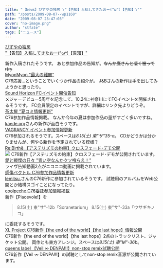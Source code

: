 ```yaml
---
title: "【News】ぴずやの独房 \"【告知】入稿してきたおー(^ω^)【告知】\""
path: "/posts/2009-08-07--wp1160"
date: "2009-08-07 23:47:05"
cover: "no-image.png"
author: "stfate"
tags: ["ニュース"]
---
```


<style type="text/css">
<!--
p {white-space: pre-wrap};
-->
</style>

<a  href="http://www.pizuya.com/" target="_blank">ぴずやの独房 "【告知】入稿してきたおー(^ω^)【告知】"</a>
<div >新作入稿されたそうです。
あと参加作品の告知が。<del>なんか鷹さんと凄く被ってr(ry</del></div>
<a  href="http://www.myonmyon.com/" target="_blank">MyonMyon "最大の難関"</a>
<div >C76応援…ということでいくつか作品の紹介が。
J&Bさんの新作は手を出してみようかと思ったり。</div>
<a  href="http://www.soundhorizon.com/information/index.html" target="_blank">Sound Horizon FCイベント開催告知</a>
<div >メジャーデビュー5周年を記念して、10.24に神奈川にてFCイベントを開催されるそうです。
FC会員限定のイベントですが、詳細はリンク先よりどうぞ。</div>
<a  href="http://chata.moo.jp/" target="_blank">茶太屋 "夏コミ情報更新"</a>
<div >C76参加作品情報掲載。
なんか今年の夏は参加作品の量がすごく多いですね。<a href="http://kaede.org/" target="_blank">kaede.org</a>さんの新作が面白そうです。</div>
<a  href="http://www.vagrancy.jp/" target="_blank">VAGRANCY イベント参加情報更新</a>
<div >C76参加されるそうです。スペースは<em>8.15(土) 東"サ"35-a</em>。
CDかどうかは分かりませんが、何やら新作を予定されている模様？</div>
<a  href="http://locusnote.net/rebirthe/" target="_blank">Re:Birthё 【アステリズモの約束】クロスフェード･デモ公開</a>
<div ><a href="http://locusnote.net/rebirthe/reb02/index.html" target="_blank"><img src="http://locusnote.net/rebirthe/reb02/img/ast_banner400.jpg"></a>
C76新作【アステリズモの約束】クロスフェード･デモが公開されています。</div>
<a  href="http://cobhc.blog40.fc2.com/" target="_blank">愛と戦慄の日々 "青い空なんかクソ喰らえ！"</a>
<div >ライヴ告知動画2点がニコニコ動画に掲載されています。</div>
<a  href="http://www.sen-vec.com/" target="_blank">感傷ベクトル C76参加作品情報更新</a>
<div ><a href="http://iemitsu.net/" target="_blank">Iemitsu.</a>さんのC76新作に参加されているそうです。
試聴用のアルバムをWeb公開とか結構スゴイことになってたり。</div>
<a  href="http://park17.wakwak.com/~one/coolpeche/" target="_blank">coolpeche C76委託参加情報掲載</a>
<div >新作【Piacevole!】を<blockquote>8.15(土) 東"サ"-12b「Soranetarium」
8.15(土) 東"サ"-33a「ウサギキノコ」</blockquote>に委託するそうです。</div>
<a  href="http://www.xlproject.cc/" target="_blank">XL Project C76新作【the end of the world】【the last hope】情報公開</a>
<div >C76新作【the end of the world】【the last hope】2点のトラックリスト、ジャケット公開。
両作とも東方アレンジ。スペースは<em>8.15(土) 東"M"-36b</em>。</div>
<a  href="http://www.queenslabel.product.co.jp/" target="_blank">queens label 【Veil ∞ DENPA!!!】non-stop remix試聴公開</a>
<div >C76新作【Veil ∞ DENPA!!!】の試聴としてnon-stop remix音源が公開されています。</div>
